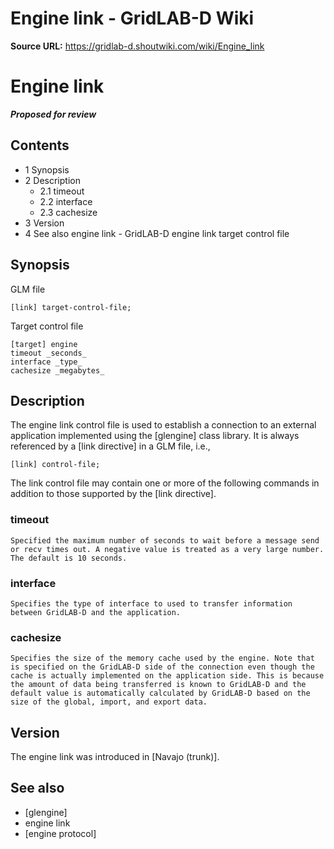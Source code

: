 # Engine link - GridLAB-D Wiki

**Source URL:** https://gridlab-d.shoutwiki.com/wiki/Engine_link
# Engine link

**_Proposed for review_**

## Contents

  * 1 Synopsis
  * 2 Description
    * 2.1 timeout
    * 2.2 interface
    * 2.3 cachesize
  * 3 Version
  * 4 See also
engine link \- GridLAB-D engine link target control file 

## Synopsis

GLM file
    
    
    
    [link] target-control-file;
    

Target control file
    
    
    
    [target] engine
    timeout _seconds_
    interface _type_
    cachesize _megabytes_
    

## Description

The engine link control file is used to establish a connection to an external application implemented using the [glengine] class library. It is always referenced by a [link directive] in a GLM file, i.e., 
    
    
    [link] control-file;
    

The link control file may contain one or more of the following commands in addition to those supported by the [link directive]. 

### timeout

    Specified the maximum number of seconds to wait before a message send or recv times out. A negative value is treated as a very large number. The default is 10 seconds.

### interface

    Specifies the type of interface to used to transfer information between GridLAB-D and the application.

### cachesize

    Specifies the size of the memory cache used by the engine. Note that is specified on the GridLAB-D side of the connection even though the cache is actually implemented on the application side. This is because the amount of data being transferred is known to GridLAB-D and the default value is automatically calculated by GridLAB-D based on the size of the global, import, and export data.

## Version

The engine link was introduced in [Navajo (trunk)]. 

## See also

  * [glengine]
  * engine link
  * [engine protocol]
